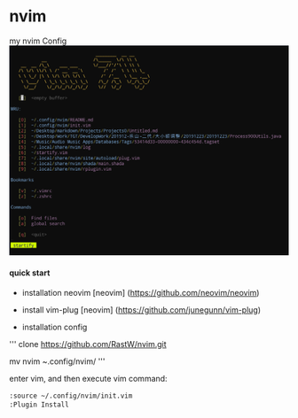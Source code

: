 # nvim
my nvim Config
![my vim config](https://github.com/RastW/nvim/blob/main/image/myVimConfig.png)

#### quick start

- installation neovim
[neovim] (https://github.com/neovim/neovim)

- install vim-plug
[neovim] (https://github.com/junegunn/vim-plug)

- installation config

'''
clone https://github.com/RastW/nvim.git

mv nvim ~.config/nvim/
'''

enter vim, and then execute vim command:
```
:source ~/.config/nvim/init.vim
:Plugin Install
```

